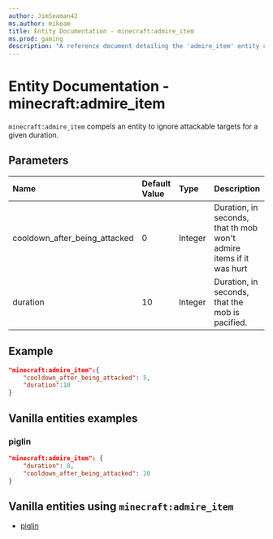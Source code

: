 ```yaml
---
author: JimSeaman42
ms.author: mikeam
title: Entity Documentation - minecraft:admire_item
ms.prod: gaming
description: "A reference document detailing the 'admire_item' entity component"
---
```


# Entity Documentation - minecraft:admire_item

`minecraft:admire_item` compels an entity to ignore attackable targets for a given duration.

## Parameters

|Name |Default Value  |Type  |Description  |
|:----------|:----------|:----------|:----------|
|cooldown_after_being_attacked| 0| Integer|  Duration, in seconds, that th mob won't admire items if it was hurt |
|duration| 10| Integer|  Duration, in seconds, that the mob is pacified. |

## Example

```json
"minecraft:admire_item":{
    "cooldown_after_being_attacked": 5,
    "duration":10
}
```

## Vanilla entities examples

### piglin

```json
"minecraft:admire_item": {
    "duration": 8,
    "cooldown_after_being_attacked": 20
}
```

## Vanilla entities using `minecraft:admire_item`

- [piglin](../../../../Source/VanillaBehaviorPack_Snippets/entities/piglin.md)
